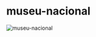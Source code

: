 # museu-nacional

![museu-nacional](https://user-images.githubusercontent.com/48637568/79287565-8d5d8080-7e9a-11ea-952f-d5bdd2d78199.jpg)
